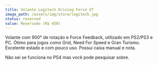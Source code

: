 ```yaml
---
title: Volante Logitech Driving Force GT
image_path: /assets/img/store/logitech.jpg
status: reserved
value: Reservado (R$ 450)
---
```

Volante com 900° de rotação e Force Feedback, utilizado em PS2/PS3 e PC. Ótimo para jogos como Grid, Need For Speed e Gran Turismo. Excelente estado e com pouco uso. Possui caixa manual e nota.

Não sei se funciona no PS4 mas você pode pesquisar sobre.
